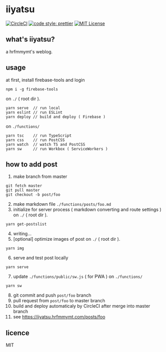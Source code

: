 # iiyatsu

[![CircleCI](https://circleci.com/gh/hrfmmymt/iiyatsu.svg?style=svg)](https://circleci.com/gh/hrfmmymt/iiyatsu)
[![code style: prettier](https://img.shields.io/badge/code_style-prettier-ff69b4.svg?style=flat-square)](https://github.com/prettier/prettier)
[![MIT License](http://img.shields.io/badge/license-MIT-blue.svg?style=flat)](LICENSE)

## what's iiyatsu?
a hrfmmymt's weblog.

## usage
at first, install firebase-tools and login
```
npm i -g firebase-tools
```

on `./` ( root dir ).

```
yarn serve  // run local
yarn eslint // run ESLint
yarn deploy // build and deploy ( Firebase )
```

on `./functions/`

```
yarn tsc    // run TypeScript
yarn css    // run PostCSS
yarn watch  // watch TS and PostCSS
yarn sw     // run Workbox ( ServiceWorkers )
```

## how to add post
1. make branch from master
```
git fetch master
git pull master
git checkout -b post/foo
```
2. make markdown file `./functions/posts/foo.md`
3. initialize for server process ( markdown converting and route settings )
on `./` ( root dir ).
```
yarn get-postslist
```
4. writing...
5. [optional] optimize images of post
on `./` ( root dir ).
```
yarn img
```
6. serve and test post locally
```
yarn serve
```
7. update `./functions/public/sw.js` ( for PWA )
on `./functions/`
```
yarn sw
```
8. git commit and push `post/foo` branch
9. pull request from `post/foo` to master branch
10. build and deploy automaticaly by CircleCI after merge into master branch
11. see https://iiyatsu.hrfmmymt.com/posts/foo

## licence
MIT
